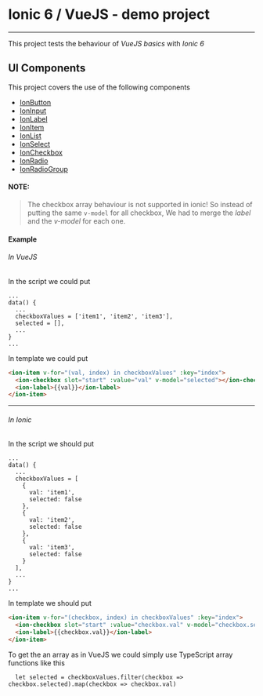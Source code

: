 # Ionic 6 / VueJS - demo project
---
This project tests the behaviour of *VueJS basics* with *Ionic 6*

## UI Components
This project covers the use of the following components
+ [IonButton](https://ionicframework.com/docs/api/button)
+ [IonInput](https://ionicframework.com/docs/api/input)
+ [IonLabel](https://ionicframework.com/docs/api/label)
+ [IonItem](https://ionicframework.com/docs/api/item)
+ [IonList](https://ionicframework.com/docs/api/list)
+ [IonSelect](https://ionicframework.com/docs/api/select)
+ [IonCheckbox](https://ionicframework.com/docs/api/checkbox)
+ [IonRadio](https://ionicframework.com/docs/api/radio)
+ [IonRadioGroup](https://ionicframework.com/docs/api/radio-group)

#### NOTE:
> The checkbox array behaviour is not supported in ionic! So instead of putting the same `v-model` for all checkbox, We had to merge the *label* and the *v-model* for each one.
#### Example

###### In VueJS
In the script we could put
```JS
...
data() {
  ...
  checkboxValues = ['item1', 'item2', 'item3'],
  selected = [],
  ...
}
...
```
In template we could put
```HTML
<ion-item v-for="(val, index) in checkboxValues" :key="index">
  <ion-checkbox slot="start" :value="val" v-model="selected"></ion-checkbox>
  <ion-label>{{val}}</ion-label>
</ion-item>
```
---
###### In Ionic
In the script we should put
```JS
...
data() {
  ...
  checkboxValues = [
    {
      val: 'item1',
      selected: false
    },
    {
      val: 'item2',
      selected: false
    },
    {
      val: 'item3',
      selected: false
    }
  ],
  ...
}
...
```
In template we should put
```HTML
<ion-item v-for="(checkbox, index) in checkboxValues" :key="index">
  <ion-checkbox slot="start" :value="checkbox.val" v-model="checkbox.selected"></ion-checkbox>
  <ion-label>{{checkbox.val}}</ion-label>
</ion-item>
```
To get the an array as in VueJS we could simply use TypeScript array functions like this
```JS
  let selected = checkboxValues.filter(checkbox => checkbox.selected).map(checkbox => checkbox.val)
```
